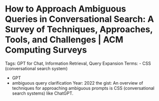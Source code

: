 # How to Approach Ambiguous Queries in Conversational Search: A Survey of Techniques, Approaches, Tools, and Challenges | ACM Computing Surveys

Tags: GPT for Chat, Information Retrieval, Query Expansion
Terms: - CSS (conversational search system)
- GPT
 - ambiguous query clarification
Year: 2022
the gist: An overview of techniques for approaching ambiguous prompts is CSS (conversational search systems) like ChatGPT.